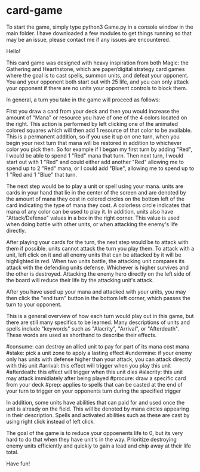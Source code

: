 # card-game

To start the game, simply type python3 Game.py in a console window in the main folder.
I have downloaded a few modules to get things running so that may be an issue, please contact me if any issues are encountered.

Hello!

This card game was designed with heavy inspiration from both Magic: the Gathering and Hearthstone, which are paper/digital strategy card 
games where the goal is to cast spells, summon units, and defeat your opponent. You and your opponent both start out with 25 life, and 
you can only attack your opponent if there are no units your opponent controls to block them.

In general, a turn you take in the game will proceed as follows:

First you draw a card from your deck and then you would increase the amount of "Mana" or resource you have of one of the 4 colors
located on the right. This action is performed by left clicking one of the animated colored squares which will then add 1 resource of
that color to be available. This is a permanent addition, so if you use it up on one turn, when you begin your next turn that mana will
be restored in addition to whichever color you pick then. So for example if I began my first turn by adding "Red", I would be able to
spend 1 "Red" mana that turn. Then next turn, I would start out with 1 "Red" and could either add another "Red" allowing me to spend up
to 2 "Red" mana, or I could add "Blue", allowing me to spend up to 1 "Red and 1 "Blue" that turn.

The next step would be to play a unit or spell using your mana. units are cards in your hand that lie in the center of the screen 
and are denoted by the amount of mana they cost in colored circles on the bottom left of the card indicating the type of mana they cost. 
A colorless circle indicates that mana of any color can be used to play it. In addition, units also have "Attack/Defense" values in 
a box in the right corner. This value is used when doing battle with other units, or when attacking the enemy's life directly.

After playing your cards for the turn, the next step would be to attack with them if possible. units cannot attack the turn you play 
them. To attack with a unit, left click on it and all enemy units that can be attacked by it will be highlighted in red. When two
units battle, the attacking unit compares its attack with the defending units defense. Whichever is higher survives and the 
other is destroyed. Attacking the enemy hero directly on the left side of the board will reduce their life by the attacking unit's
attack.

After you have used up your mana and attacked with your units, you may then click the "end turn" button in the bottom left corner,
which passes the turn to your opponent.

This is a general overview of how each turn would play out in this game, but there are still many specifics to be learned.
Many descriptions of units and spells include "keywords" such as "Alacrity", "Arrival", or "Afterdeath". These words are used as 
shorthand to describe their effects.

#consume: can destroy an allied unit to pay for part of its mana cost mana
#stake: pick a unit zone to apply a lasting effect
#undermine: if your enemy only has units with defense higher than your attack, you can attack directly with this unit
#arrival: this effect will trigger when you play this unit
#afterdeath: this effect will trigger when this unit dies
#alacrity: this unit may attack immidiately after being played
#procure: draw a specific card from your deck
#prep: applies to spells that can be casted at the end of your turn to trigger on your opponents turn during the specified trigger

In addition, some units have abilities that can paid for and used once the unit is already on the field. This will be denoted by mana
circles appearing in their description. Spells and activated abilities such as these are cast by using right click instead of left
click.

The goal of the game is to reduce your oppoenents life to 0, but its very hard to do that when they have unit's in the way. Prioritize
destroying enemy units efficiently and quickly to gain a lead and chip away at their life total.

Have fun!
